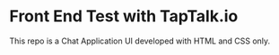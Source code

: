 # Front End Test with TapTalk.io

This repo is a Chat Application UI developed with HTML and CSS only. 